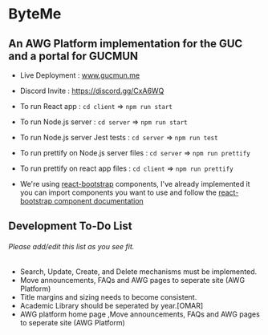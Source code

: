 # ByteMe

## An AWG Platform implementation for the GUC and a portal for GUCMUN

- Live Deployment : www.gucmun.me
- Discord Invite : https://discord.gg/CxA6WQ
- To run React app : `cd client` => `npm run start`
- To run Node.js server : `cd server` => `npm run start`
- To run Node.js server Jest tests : `cd server` => `npm run test`
- To run prettify on Node.js server files : `cd server` => `npm run prettify`
- To run prettify on react app files : `cd client` => `npm run prettify`


- We're using [react-bootstrap](https://react-bootstrap.github.io/)
components, I've already implemented it you can import components you want to use and follow the [react-bootstrap component documentation](https://react-bootstrap.github.io/components/alerts/)

## Development To-Do List

###### Please add/edit this list as you see fit.

- Search, Update, Create, and Delete mechanisms must be implemented.
- Move announcements, FAQs and AWG pages to seperate site (AWG Platform)
- Title margins and sizing needs to become consistent.
- Academic Library should be seperated by year.[OMAR]
- AWG platform home page ,Move announcements, FAQs and AWG pages to seperate site (AWG Platform)

